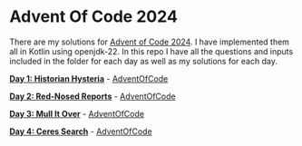 # Advent Of Code 2024

There are my solutions for [Advent of Code 2024](https://adventofcode.com/2024/). I have implemented them all in Kotlin using openjdk-22. In this repo I have all the questions and inputs included in the folder for each day as well as my solutions for each day.


[**Day 1: Historian Hysteria**](./src/main/kotlin/day_01/) - [AdventOfCode](https://adventofcode.com/2024/day/1)

[**Day 2: Red-Nosed Reports**](./src/main/kotlin/day_02/) - [AdventOfCode](https://adventofcode.com/2024/day/2)

[**Day 3: Mull It Over**](./src/main/kotlin/day_03/) - [AdventOfCode](https://adventofcode.com/2024/day/3)

[**Day 4: Ceres Search**](./src/main/kotlin/day_04/) - [AdventOfCode](https://adventofcode.com/2024/day/4)